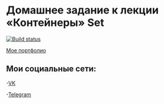 # Домашнее задание к лекции «Контейнеры» Set

[![Build status](https://ci.appveyor.com/api/projects/status/w50ud0pi94g1c4w0?svg=true)](https://ci.appveyor.com/project/Kiraradi/ajs-task-6-1-by-kiraradi)

[Мое портфолио](https://kiraradi.github.io/Portfolio/)

## Мои социальные сети:
-[VK](https://vk.com/thedomino2)

-[Telegram](https://t.me/Kiraradi)

